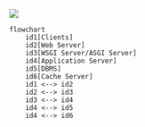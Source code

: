 ![](<https://raw.githubusercontent.com/Jamison-Chen/KM-software/master/img/Screen Shot 2023-01-26 at 12.16.27 PM.png>)

```mermaid
flowchart
    id1[Clients]
    id2[Web Server]
    id3[WSGI Server/ASGI Server]
    id4[Application Server]
    id5[DBMS]
    id6[Cache Server]
    id1 <--> id2
    id2 <--> id3
    id3 <--> id4
    id4 <--> id5
    id4 <--> id6
```

